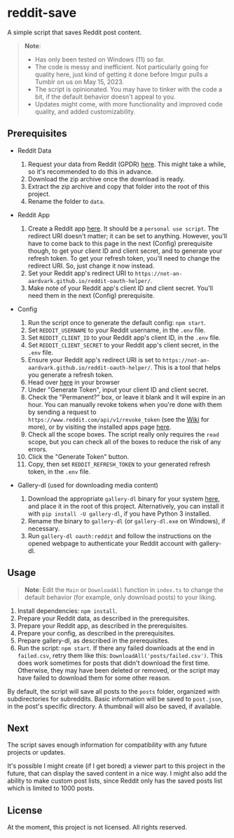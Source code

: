 # reddit-save

A simple script that saves Reddit post content.

> **Note**:
>
> - Has only been tested on Windows (11) so far.
> - The code is messy and inefficient. Not particularly going for quality here, just kind of getting it done before Imgur pulls a Tumblr on us on May 15, 2023.
> - The script is opinionated. You may have to tinker with the code a bit, if the default behavior doesn't appeal to you.
> - Updates might come, with more functionality and improved code quality, and added customizability.

## Prerequisites

- Reddit Data
    1. Request your data from Reddit (GPDR) [here](https://www.reddit.com/settings/data-request). This might take a while, so it's recommended to do this in advance.
    2. Download the zip archive once the download is ready.
    3. Extract the zip archive and copy that folder into the root of this project.
    4. Rename the folder to `data`.

- Reddit App
    1. Create a Reddit app [here](https://www.reddit.com/prefs/apps/). It should be a `personal use script`. The redirect URI doesn't matter; it can be set to anything. However, you'll have to come back to this page in the next (Config) prerequisite though, to get your client ID and client secret, and to generate your refresh token. To get your refresh token, you'll need to change the redirect URI. So, just change it now instead.
    2. Set your Reddit app's redirect URI to `https://not-an-aardvark.github.io/reddit-oauth-helper/`.
    3. Make note of your Reddit app's client ID and client secret. You'll need them in the next (Config) prerequisite.

- Config
    1. Run the script once to generate the default config: `npm start`.
    2. Set `REDDIT_USERNAME` to your Reddit username, in the `.env` file.
    3. Set `REDDIT_CLIENT_ID` to your Reddit app's client ID, in the `.env` file.
    4. Set `REDDIT_CLIENT_SECRET` to your Reddit app's client secret, in the `.env` file.
    5. Ensure your Reddit app's redirect URI is set to `https://not-an-aardvark.github.io/reddit-oauth-helper/`. This is a tool that helps you generate a refresh token.
    6. Head over [here](https://not-an-aardvark.github.io/reddit-oauth-helper/) in your browser
    7. Under "Generate Token", input your client ID and client secret.
    8. Check the "Permanent?" box, or leave it blank and it will expire in an hour. You can manually revoke tokens when you're done with them by sending a request to `https://www.reddit.com/api/v1/revoke_token` (see the [Wiki](https://github.com/reddit-archive/reddit/wiki/OAuth2#manually-revoking-a-token) for more), or by visiting the installed apps page [here](https://www.reddit.com/prefs/apps/).
    9. Check all the scope boxes. The script really only requires the `read` scope, but you can check all of the boxes to reduce the risk of any errors.
    10. Click the "Generate Token" button.
    11. Copy, then set `REDDIT_REFRESH_TOKEN` to your generated refresh token, in the `.env` file.

- Gallery-dl (used for downloading media content)
    1. Download the appropriate `gallery-dl` binary for your system [here](https://github.com/mikf/gallery-dl/releases), and place it in the root of this project. Alternatively, you can install it with `pip install -U gallery-dl`, if you have Python 3 installed.
    2. Rename the binary to `gallery-dl` (or `gallery-dl.exe` on Windows), if necessary.
    3. Run `gallery-dl oauth:reddit` and follow the instructions on the opened webpage to authenticate your Reddit account with gallery-dl.

## Usage

> **Note**:
> Edit the `Main` or `DownloadAll` function in `index.ts` to change the default behavior (for example, only download posts) to your liking.

1. Install dependencies: `npm install`.
2. Prepare your Reddit data, as described in the prerequisites.
3. Prepare your Reddit app, as described in the prerequisites.
4. Prepare your config, as described in the prerequisites.
5. Prepare gallery-dl, as described in the prerequisites.
6. Run the script: `npm start`. If there any failed downloads at the end in `failed.csv`, retry them like this: `DownloadAll('posts/failed.csv')`. This does work sometimes for posts that didn't download the first time. Otherwise, they may have been deleted or removed, or the script may have failed to download them for some other reason.

By default, the script will save all posts to the `posts` folder, organized with subdirectories for subreddits. Basic information will be saved to `post.json`, in the post's specific directory. A thumbnail will also be saved, if available.

## Next

The script saves enough information for compatibility with any future projects or updates.

It's possible I might create (if I get bored) a viewer part to this project in the future, that can display the saved content in a nice way. I might also add the ability to make custom post lists, since Reddit only has the saved posts list which is limited to 1000 posts.

## License

At the moment, this project is not licensed. All rights reserved.
